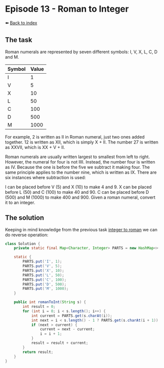 # Episode 13 - Roman to Integer

⬅️ [Back to index](README.md)

## The task

Roman numerals are represented by seven different symbols: I, V, X, L, C, D and M.

| Symbol | Value |
| ------ | ----- |
| I      | 1     |
| V      | 5     |
| X      | 10    |
| L      | 50    |
| C      | 100   |
| D      | 500   |
| M      | 1000  |

For example, 2 is written as II in Roman numeral, just two ones added together. 12 is written as XII, which is simply X + II. The number 27 is written as XXVII, which is XX + V + II.

Roman numerals are usually written largest to smallest from left to right. However, the numeral for four is not IIII. Instead, the number four is written as IV. Because the one is before the five we subtract it making four. The same principle applies to the number nine, which is written as IX. There are six instances where subtraction is used:

I can be placed before V (5) and X (10) to make 4 and 9. 
X can be placed before L (50) and C (100) to make 40 and 90. 
C can be placed before D (500) and M (1000) to make 400 and 900.
Given a roman numeral, convert it to an integer.

## The solution

Keeping in mind knowledge from the previous task [integer to roman](./e12-integer-to-roman.md) we can do reverse operation: 

```java
class Solution {
    private static final Map<Character, Integer> PARTS = new HashMap<>();

    static {
        PARTS.put('I', 1);
        PARTS.put('V', 5);
        PARTS.put('X', 10);
        PARTS.put('L', 50);
        PARTS.put('C', 100);
        PARTS.put('D', 500);
        PARTS.put('M', 1000);
    }

    public int romanToInt(String s) {
        int result = 0;
        for (int i = 0; i < s.length(); i++) {
            int current = PARTS.get(s.charAt(i));
            int next = i < s.length() - 1 ? PARTS.get(s.charAt(i + 1)) : 0;
            if (next > current) {
                current = next - current; 
                i = i + 1;
            }
            result = result + current; 
        } 
        return result; 
    }
}
```